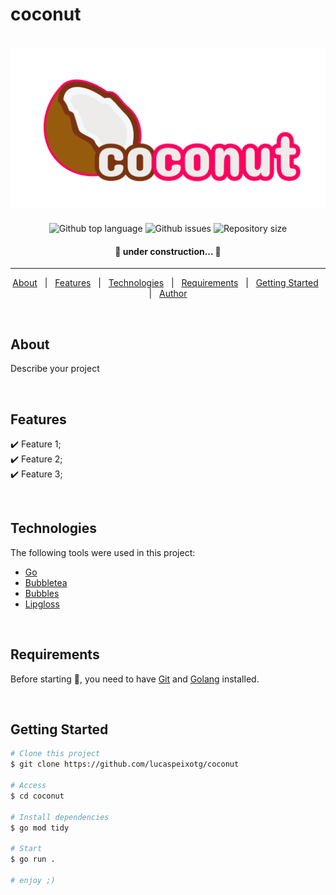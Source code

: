 <!-- 197 DeepPink2 #ff005f -->
# coconut

<h1 align="center">
  <a href="https://github.com/LucasPeixotg/coconut">
    <img src="https://raw.githubusercontent.com/LucasPeixotg/coconut/main/banner.png" alt="coconut banner">
  </a>
</h1>

<p align="center">
  <img alt="Github top language" src="https://img.shields.io/github/languages/top/LucasPeixotg/coconut?color=ff005f">
  <img alt="Github issues" src="https://img.shields.io/github/issues/LucasPeixotg/coconut?color=ff005f" />
  <img alt="Repository size" src="https://img.shields.io/github/repo-size/LucasPeixotg/coconut?color=ff005f">

  <!--<img alt="License" src="https://img.shields.io/github/license/LucasPeixotg/coconut?color=ff005f"> -->
  <!-- <img alt="Github forks" src="https://img.shields.io/github/forks/LucasPeixotg/coconut?color=ff005f" /> -->
  <!-- <img alt="Github stars" src="https://img.shields.io/github/stars/LucasPeixotg/coconut?color=ff005f" /> -->
</p>

<h4 align="center"> 
	🚧 under construction...  🚧
</h4>

<hr> 

<p align="center">
  <a href="#dart-about">About</a> &#xa0; | &#xa0; 
  <a href="#sparkles-features">Features</a> &#xa0; | &#xa0;
  <a href="#rocket-technologies">Technologies</a> &#xa0; | &#xa0;
  <a href="#white_check_mark-requirements">Requirements</a> &#xa0; | &#xa0;
  <a href="#checkered_flag-starting">Getting Started</a> &#xa0; | &#xa0;
  <!--<a href="#memo-license">License</a> &#xa0; | &#xa0;-->
  <a href="https://github.com/LucasPeixotg" target="_blank">Author</a>
</p>

<br>

## About ##

Describe your project

<br>

## Features ##

:heavy_check_mark: Feature 1;\
:heavy_check_mark: Feature 2;\
:heavy_check_mark: Feature 3;

<br>

## Technologies ##

The following tools were used in this project:

- [Go](https://github.com/golang/go)
- [Bubbletea](https://github.com/charmbracelet/bubbletea)
- [Bubbles](https://github.com/charmbracelet/bubbles)
- [Lipgloss](https://github.com/charmbracelet/lipgloss)

<br>

## Requirements ##

Before starting :checkered_flag:, you need to have [Git](https://git-scm.com) and [Golang](https://go.dev/) installed.

<br>

## Getting Started ##

```bash
# Clone this project
$ git clone https://github.com/lucaspeixotg/coconut

# Access
$ cd coconut

# Install dependencies
$ go mod tidy

# Start
$ go run .

# enjoy ;)
```

<!--
## :memo: License ##

This project is under license from MIT. For more details, see the [LICENSE](LICENSE.md) file.


Made with :heart: by <a href="https://github.com/{{YOUR_GITHUB_USERNAME}}" target="_blank">{{YOUR_NAME}}</a>

&#xa0;

<a href="#top">Back to top</a>
-->
